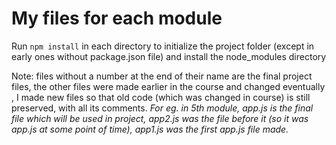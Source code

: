 # My files for each module

Run `npm install` in each directory to initialize the project folder (except in early ones without package.json file) and install the node_modules directory

Note: files without a number at the end of their name are the final project files, the other files were made earlier in the course and changed eventually , I made new files so that old code (which was changed in course) is still preserved, with all its comments. *For eg. in 5th module, app.js is the final file which will be used in project, app2.js was the file before it (so it was app.js at some point of time), app1.js was the first app.js file made.*

